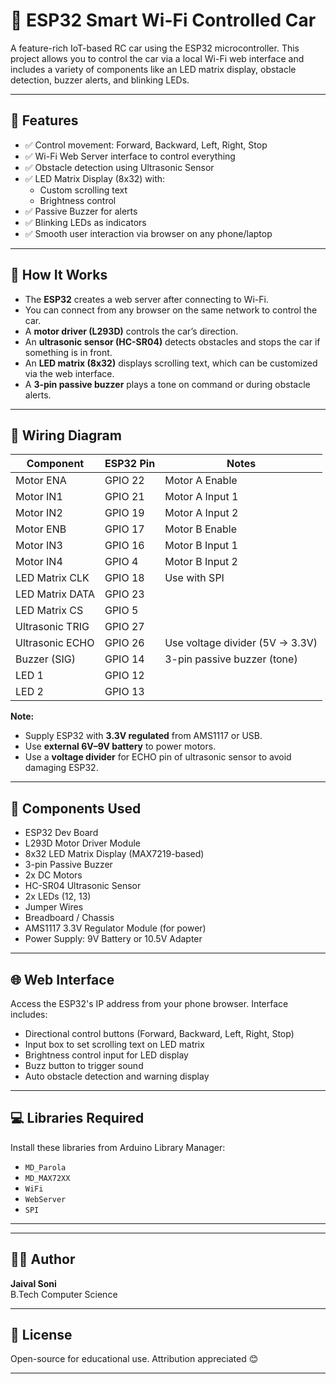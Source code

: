 # 🚗 ESP32 Smart Wi-Fi Controlled Car

A feature-rich IoT-based RC car using the ESP32 microcontroller. This project allows you to control the car via a local Wi-Fi web interface and includes a variety of components like an LED matrix display, obstacle detection, buzzer alerts, and blinking LEDs.

---

## 📌 Features

- ✅ Control movement: Forward, Backward, Left, Right, Stop
- ✅ Wi-Fi Web Server interface to control everything
- ✅ Obstacle detection using Ultrasonic Sensor
- ✅ LED Matrix Display (8x32) with:
  - Custom scrolling text
  - Brightness control
- ✅ Passive Buzzer for alerts
- ✅ Blinking LEDs as indicators
- ✅ Smooth user interaction via browser on any phone/laptop

---

## 🧠 How It Works

- The **ESP32** creates a web server after connecting to Wi-Fi.
- You can connect from any browser on the same network to control the car.
- A **motor driver (L293D)** controls the car’s direction.
- An **ultrasonic sensor (HC-SR04)** detects obstacles and stops the car if something is in front.
- An **LED matrix (8x32)** displays scrolling text, which can be customized via the web interface.
- A **3-pin passive buzzer** plays a tone on command or during obstacle alerts.

---

## 🔌 Wiring Diagram

| Component       | ESP32 Pin   | Notes                             |
|----------------|-------------|-----------------------------------|
| Motor ENA      | GPIO 22     | Motor A Enable                    |
| Motor IN1      | GPIO 21     | Motor A Input 1                   |
| Motor IN2      | GPIO 19     | Motor A Input 2                   |
| Motor ENB      | GPIO 17     | Motor B Enable                    |
| Motor IN3      | GPIO 16     | Motor B Input 1                   |
| Motor IN4      | GPIO 4      | Motor B Input 2                   |
| LED Matrix CLK | GPIO 18     | Use with SPI                      |
| LED Matrix DATA| GPIO 23     |                                   |
| LED Matrix CS  | GPIO 5      |                                   |
| Ultrasonic TRIG| GPIO 27     |                                   |
| Ultrasonic ECHO| GPIO 26     | Use voltage divider (5V → 3.3V)   |
| Buzzer (SIG)   | GPIO 14     | 3-pin passive buzzer (tone)       |
| LED 1          | GPIO 12     |                                   |
| LED 2          | GPIO 13     |                                   |

**Note:**
- Supply ESP32 with **3.3V regulated** from AMS1117 or USB.
- Use **external 6V–9V battery** to power motors.
- Use a **voltage divider** for ECHO pin of ultrasonic sensor to avoid damaging ESP32.

---

## 🧰 Components Used

- ESP32 Dev Board
- L293D Motor Driver Module
- 8x32 LED Matrix Display (MAX7219-based)
- 3-pin Passive Buzzer
- 2x DC Motors
- HC-SR04 Ultrasonic Sensor
- 2x LEDs (12, 13)
- Jumper Wires
- Breadboard / Chassis
- AMS1117 3.3V Regulator Module (for power)
- Power Supply: 9V Battery or 10.5V Adapter

---

## 🌐 Web Interface

Access the ESP32's IP address from your phone browser. Interface includes:
- Directional control buttons (Forward, Backward, Left, Right, Stop)
- Input box to set scrolling text on LED matrix
- Brightness control input for LED display
- Buzz button to trigger sound
- Auto obstacle detection and warning display

---

## 💻 Libraries Required

Install these libraries from Arduino Library Manager:
- `MD_Parola`
- `MD_MAX72XX`
- `WiFi`
- `WebServer`
- `SPI`

---


---

## 🧑‍💻 Author

**Jaival Soni**  
B.Tech Computer Science  

---

## 📢 License

Open-source for educational use. Attribution appreciated 😊

---

